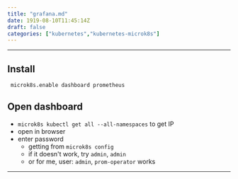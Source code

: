 ```yaml
---
title: "grafana.md"
date: 1919-08-10T11:45:14Z
draft: false
categories: ["kubernetes","kubernetes-microk8s"]
---
```




---

## Install

` microk8s.enable dashboard prometheus`

## Open dashboard

* `microk8s kubectl get all --all-namespaces` to get IP
* open in browser
* enter password
  * getting from `microk8s config`
  * if it doesn't work, try `admin`, `admin`
  * or for me, user: `admin`, `prom-operator` works

---

